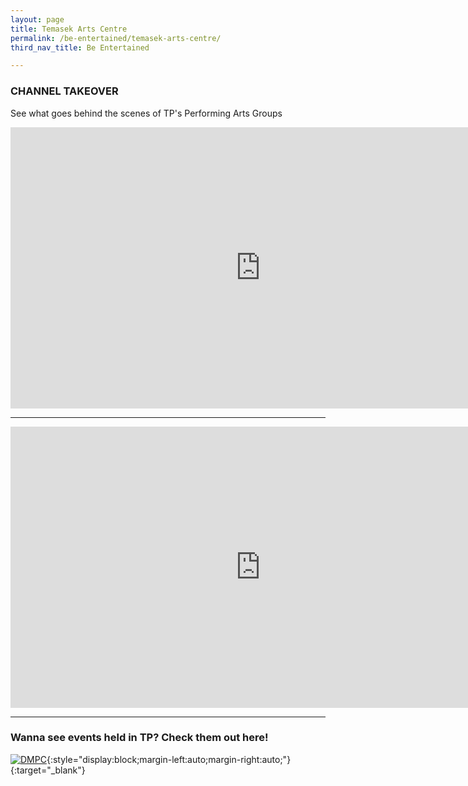 ```yaml
---
layout: page
title: Temasek Arts Centre
permalink: /be-entertained/temasek-arts-centre/
third_nav_title: Be Entertained

---
```


### CHANNEL TAKEOVER
See what goes behind the scenes of TP's Performing Arts Groups
<div class="bp-youtube">
    <iframe width="800" height="450" style="display:block;margin-left:auto;margin-right:auto;" src="https://www.youtube.com/embed/p27P9kSYUDg" frameborder="0" allow="accelerometer; autoplay; encrypted-media; gyroscope; picture-in-picture" allowfullscreen></iframe>
</div>

---
<div class="bp-youtube">
    <iframe width="800" height="450" style="display:block;margin-left:auto;margin-right:auto;" src="https://www.youtube.com/embed/XVK6czhYq4A" frameborder="0" allow="accelerometer; autoplay; encrypted-media; gyroscope; picture-in-picture" allowfullscreen></iframe>
</div>

---

### Wanna see events held in TP? Check them out here!
[![DMPC]({{site.baseurl}}/images/DMPCBanner.jpg)](https://www.flickr.com/photos/digitalmediacrewtp/){:style="display:block;margin-left:auto;margin-right:auto;"}{:target="_blank"}
